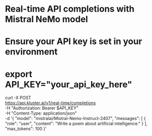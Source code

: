 # Real-time API completions with Mistral NeMo model

# Ensure your API key is set in your environment
# export API_KEY="your_api_key_here"

curl -X POST \
  https://api.kluster.ai/v1/real-time/completions \
  -H "Authorization: Bearer $API_KEY" \
  -H "Content-Type: application/json" \
  -d '{
    "model": "mistralai/Mistral-Nemo-Instruct-2407",
    "messages": [
      {
        "role": "user", 
        "content": "Write a poem about artificial intelligence."
      }
    ],
    "max_tokens": 100
  }'
